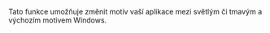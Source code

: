 ﻿Tato funkce umožňuje změnit motiv vaší aplikace mezi světlým či tmavým a výchozím motivem Windows.
